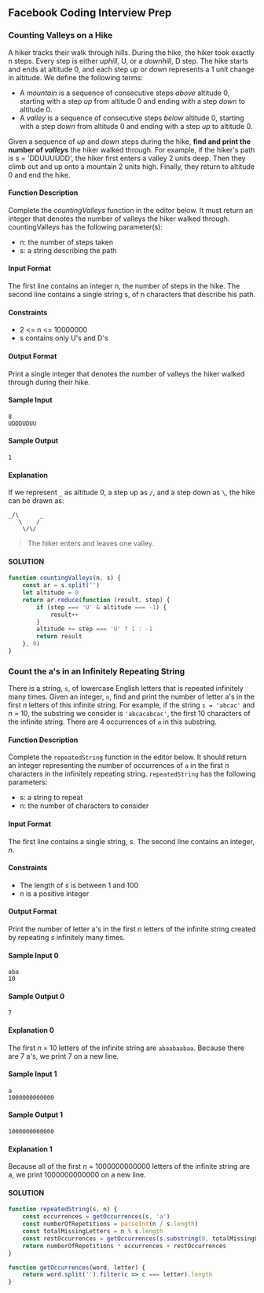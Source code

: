 ## Facebook Coding Interview Prep

### Counting Valleys on a Hike
A hiker tracks their walk through hills. During the hike, the hiker took exactly n steps. Every step is either *uphill*, U, or a *downhill*, D step. The hike starts and ends at altitude 0, and each step up or down represents a 1 unit change in altitude. We define the following terms:
- A *mountain* is a sequence of consecutive steps *above* altitude 0, starting with a step *up* from altitude 0 and ending with a step *down* to altitude 0.
- A *valley* is a sequence of consecutive steps *below* altitude 0, starting with a step *down* from altitude 0 and ending with a step *up* to altitude 0.

Given a sequence of *up* and *down* steps during the hike, **find and print the number of *valleys*** the hiker walked through.
For example, if the hiker's path is s = 'DDUUUUDD', the hiker first enters a valley 2 units deep. Then they climb out and up onto a mountain 2 units high. Finally, they return to altitude 0 and end the hike.
#### Function Description
Complete the *countingValleys* function in the editor below. It must return an integer that denotes the number of valleys the hiker walked through.
countingValleys has the following parameter(s):
- n: the number of steps taken
- s: a string describing the path
#### Input Format
The first line contains an integer n, the number of steps in the hike. The second line contains a single string s, of n characters that describe his path.
#### Constraints
- 2 <= n <= 10000000
- s contains only U's and D's
#### Output Format
Print a single integer that denotes the number of valleys the hiker walked through during their hike.
#### Sample Input
```
8
UDDDUDUU
```
#### Sample Output
`1`
#### Explanation
If we represent `_` as altitude 0, a step up as `/`, and a step down as `\`, the hike can be drawn as:
```
_/\      _
   \    /
    \/\/
```
> The hiker enters and leaves one valley.
#### SOLUTION
```js
function countingValleys(n, s) {
    const ar = s.split('')
    let altitude = 0
    return ar.reduce(function (result, step) {
        if (step === 'U' & altitude === -1) {
            result++
        }
        altitude += step === 'U' ? 1 : -1
        return result
    }, 0)
}
```

### Count the a's in an Infinitely Repeating String
There is a string, `s`, of lowercase English letters that is repeated infinitely many times.
Given an integer, `n`, find and print the number of letter a's in the first *n* letters of this infinite string.
For example, if the string `s = 'abcac'` and *n* = 10, the substring we consider is `'abcacabcac'`, the first 10 characters of the infinite string. There are 4 occurrences of `a` in this substring.
#### Function Description
Complete the `repeatedString` function in the editor below. It should return an integer representing the number of occurrences of `a` in the first *n* characters in the infinitely repeating string.
`repeatedString` has the following parameters:
- s: a string to repeat
- n: the number of characters to consider
#### Input Format
The first line contains a single string, *s*. 
The second line contains an integer, *n*.
#### Constraints
- The length of *s* is between 1 and 100
- *n* is a positive integer
#### Output Format
Print the number of letter a's in the first *n* letters of the infinite string created by repeating *s* infinitely many times.
#### Sample Input 0
```
aba
10
```
#### Sample Output 0
`7`
#### Explanation 0
The first *n* = 10 letters of the infinite string are `abaabaabaa`. Because there are 7 a's, we print 7 on a new line.
#### Sample Input 1
```
a
1000000000000
```
#### Sample Output 1
`1000000000000`
#### Explanation 1
Because all of the first *n* = 1000000000000 letters of the infinite string are a, we print 1000000000000 on a new line.

#### SOLUTION
```js
function repeatedString(s, n) {
    const occurrences = getOccurrences(s, 'a')
    const numberOfRepetitions = parseInt(n / s.length)
    const totalMissingLetters = n % s.length
    const restOccurrences = getOccurrences(s.substring(0, totalMissingLetters), 'a')
    return numberOfRepetitions * occurrences + restOccurrences
}

function getOccurrences(word, letter) {
    return word.split('').filter(c => c === letter).length
}
```
